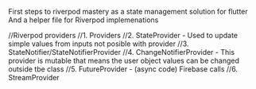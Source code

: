 First steps to riverpod mastery as a state management solution for flutter And a helper file for Riverpod implemenations

//Riverpod providers 
//1. Providers 
//2. StateProvider - Used to update simple values from inputs not posible with provider 
//3. StateNotifier/StateNotifierProvider 
//4. ChangeNotifierProvider - This provider is mutable that means the user object values can be changed outside tbe class 
//5. FutureProvider - (async code) Firebase calls 
//6. StreamProvider